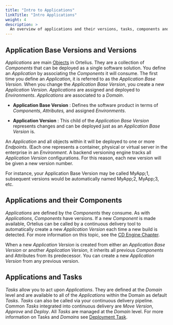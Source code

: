 ```yaml
---
title: "Intro to Applications"
linkTitle: "Intro Applications"
weight: 4
description: >
  An overview of applications and their versions, tasks, components and deployments.
---
```


## Application Base Versions and Versions

 _Applications_ are main [Objects](/guides/userguide/ortelius-basic-concepts/) in Ortelius. They are a collection of _Components_ that can be deployed as a single software solution. You define an _Application_ by associating the _Components_ it will consume. The first time you define an _Application_, it is referred to as the _Application Base Version._ When you change the _Application Base Version_, you create a new _Application Version_. _Applications_ are assigned and deployed to _Environments_. _Applications_ are associated to a _Domain_.

- **Application Base Version** : Defines the software product in terms of _Components_, _Attributes,_ and assigned _Environments_.

- **Application Version** : This child of the _Application Base Version_ represents changes and can be deployed just as an _Application Base Version_ is.

An _Application_ and all objects within it will be deployed to one or more _Endpoints_. (Each one represents a container, physical or virtual server in the enterprise in an _Environment_. A backend versioning engine tracks all _Application Version_ configurations. For this reason, each new version will be given a new version number.

For instance, your Application Base Version may be called MyApp;1, subsequent versions would be automatically named MyApp;2, MyApp;3, etc.

## Applications and their Components

_Applications_ are defined by the _Components_ they consume. As with _Applications_, _Components_ have versions. If a new _Component_ is made available, Ortelius can be called by a continuous delivery tool to automatically create a new _Application Version_ each time a new build is detected.  For more information on this topic, see the [CD Engine Chapter](/guides/userguide/integrations/ci-cd_integrations/).

When a new _Application Version_ is created from either an _Application Base Version_ or another _Application Version_, it inherits all previous _Components_ and Attributes from its predecessor. You can create a new _Application Version_ from any previous version.

## Applications and Tasks

_Tasks_ allow you to act upon _Applications_. They are defined at the _Domain_ level and are available to all of the _Applications_ within the Domain as default _Tasks_.  _Tasks_ can also be called via your continuous delivery pipeline.  Common _Tasks_ integrated into continuous delivery are _Move Version_, _Approve_ and _Deploy_. All _Tasks_ are managed at the _Domain_ level. For more information on Tasks and _Domains_ see [Deployment Task](/guides/userguide/first-steps/2-defining-domains/#deployment-tasks).

